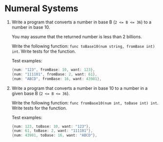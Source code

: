 # Numeral Systems

1. Write a program that converts a number in base B (`2 <= B <= 36`) to a number in base 10.

   You may assume that the returned number is less than 2 billions.
   
   Write the following function: `func toBase10(num string, fromBase int) int`. Write tests for the function.

   Test examples:
 
   ```go
   {num: "123", fromBase: 10, want: 123},
   {num: "111101", fromBase: 2, want: 61},
   {num: "ABCD", fromBase: 16, want: 43981},
   ```

2. Write a program that converts a number in base 10 to a number in a given base B (`2 <= B <= 36`).

   Write the following function: `func fromBase10(num int, toBase int) int`. Write tests for the function.
   
      Test examples:
 
   ```go
   {num: 123, toBase: 10, want: "123"},
   {num: 61, toBase: 2, want: "111101"},
   {num: 43981, toBase: 16, want: "ABCD"},
   ```
